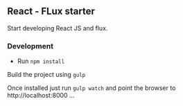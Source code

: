 ## React - FLux starter

Start developing React JS and flux.

### Development
* Run `npm install`

Build the project using `gulp`

Once installed just run `gulp watch` and point the browser to http://localhost:8000 ...